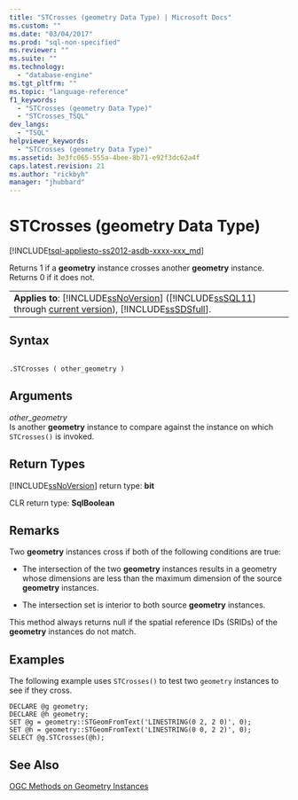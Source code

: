 ```yaml
---
title: "STCrosses (geometry Data Type) | Microsoft Docs"
ms.custom: ""
ms.date: "03/04/2017"
ms.prod: "sql-non-specified"
ms.reviewer: ""
ms.suite: ""
ms.technology: 
  - "database-engine"
ms.tgt_pltfrm: ""
ms.topic: "language-reference"
f1_keywords: 
  - "STCrosses (geometry Data Type)"
  - "STCrosses_TSQL"
dev_langs: 
  - "TSQL"
helpviewer_keywords: 
  - "STCrosses (geometry Data Type)"
ms.assetid: 3e3fc065-555a-4bee-8b71-e92f3dc62a4f
caps.latest.revision: 21
ms.author: "rickbyh"
manager: "jhubbard"
---
```

# STCrosses (geometry Data Type)
[!INCLUDE[tsql-appliesto-ss2012-asdb-xxxx-xxx_md](../../relational-databases/databases/includes/tsql-appliesto-ss2012-asdb-xxxx-xxx-md.md)]

  Returns 1 if a **geometry** instance crosses another **geometry** instance. Returns 0 if it does not.  
  
||  
|-|  
|**Applies to**: [!INCLUDE[ssNoVersion](../../a9notintoc/includes/ssnoversion-md.md)] ([!INCLUDE[ssSQL11](../../a9notintoc/includes/sssql11-md.md)] through [current version](http://msdn.microsoft.com/library/bb500435.aspx)), [!INCLUDE[ssSDSfull](../../a9retired/includes/sssdsfull-md.md)].|  
  
## Syntax  
  
```  
  
.STCrosses ( other_geometry )  
```  
  
## Arguments  
 *other_geometry*  
 Is another **geometry** instance to compare against the instance on which `STCrosses()` is invoked.  
  
## Return Types  
 [!INCLUDE[ssNoVersion](../../a9notintoc/includes/ssnoversion-md.md)] return type: **bit**  
  
 CLR return type: **SqlBoolean**  
  
## Remarks  
 Two **geometry** instances cross if both of the following conditions are true:  
  
-   The intersection of the two **geometry** instances results in a geometry whose dimensions are less than the maximum dimension of the source **geometry** instances.  
  
-   The intersection set is interior to both source **geometry** instances.  
  
 This method always returns null if the spatial reference IDs (SRIDs) of the **geometry** instances do not match.  
  
## Examples  
 The following example uses `STCrosses()` to test two `geometry` instances to see if they cross.  
  
```  
DECLARE @g geometry;  
DECLARE @h geometry;  
SET @g = geometry::STGeomFromText('LINESTRING(0 2, 2 0)', 0);  
SET @h = geometry::STGeomFromText('LINESTRING(0 0, 2 2)', 0);  
SELECT @g.STCrosses(@h);  
```  
  
## See Also  
 [OGC Methods on Geometry Instances](../../t-sql/data-types/ogc-methods-on-geometry-instances.md)  
  
  